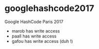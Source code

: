 # googlehashcode2017
Google HashCode Paris 2017 

- marob has write access
- paall has write access
- gafou has write access (duh !)
